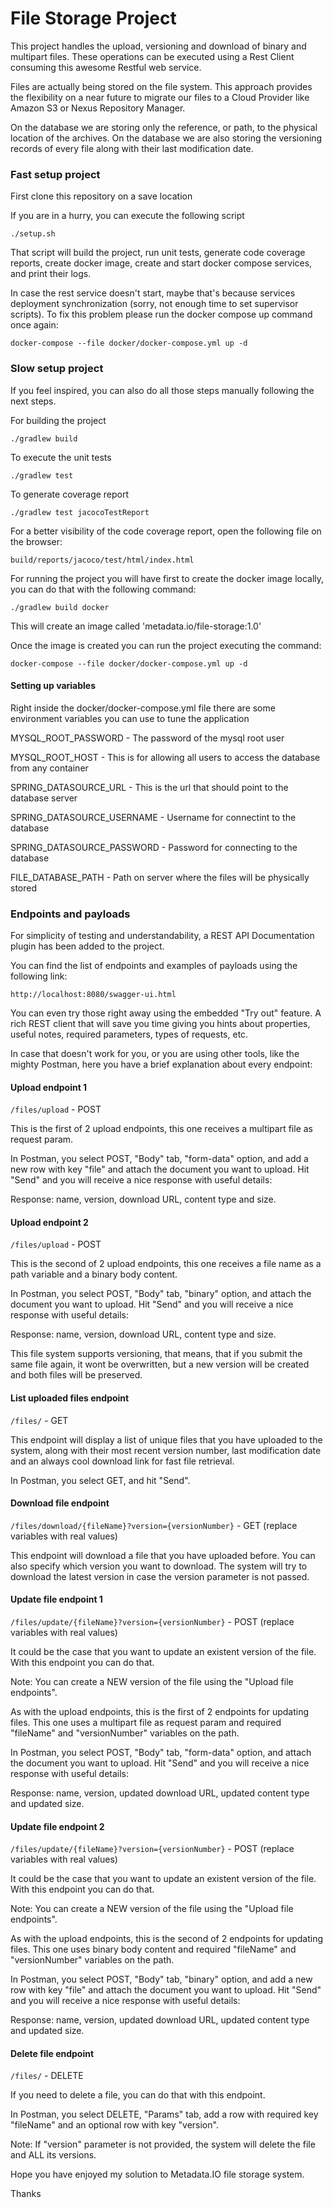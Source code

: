 # File Storage Project

This project handles the upload, versioning and download of binary and multipart files.
These operations can be executed using a Rest Client consuming this awesome Restful web service.

Files are actually being stored on the file system. This approach provides the flexibility on a near future
to migrate our files to a Cloud Provider like Amazon S3 or Nexus Repository Manager.

On the database we are storing only the reference, or path, to the physical location of the archives.
On the database we are also storing the versioning records of every file along with their last modification date.

### Fast setup project

First clone this repository on a save location

If you are in a hurry, you can execute the following script

`./setup.sh`

That script will build the project, run unit tests, generate code coverage reports, create docker image, create and start docker compose services, and print their logs.

In case the rest service doesn't start, maybe that's because services deployment synchronization (sorry, not enough time to set supervisor scripts).
To fix this problem please run the docker compose up command once again:

`docker-compose --file docker/docker-compose.yml up -d`

### Slow setup project

If you feel inspired, you can also do all those steps manually following the next steps.

For building the project

`./gradlew build`

To execute the unit tests

`./gradlew test`

To generate coverage report

`./gradlew test jacocoTestReport`

For a better visibility of the code coverage report, open the following file on the browser:

`build/reports/jacoco/test/html/index.html`

For running the project you will have first to create the docker image locally, you can do that with the following command:

`./gradlew build docker`

This will create an image called 'metadata.io/file-storage:1.0'

Once the image is created you can run the project executing the command:

`docker-compose --file docker/docker-compose.yml up -d`



#### Setting up variables

Right inside the docker/docker-compose.yml file there are some environment variables you can use to tune the application

MYSQL_ROOT_PASSWORD - The password of the mysql root user 

MYSQL_ROOT_HOST - This is for allowing all users to access the database from any container

SPRING_DATASOURCE_URL - This is the url that should point to the database server

SPRING_DATASOURCE_USERNAME - Username for connectint to the database

SPRING_DATASOURCE_PASSWORD - Password for connecting to the database

FILE_DATABASE_PATH - Path on server where the files will be physically stored



### Endpoints and payloads

For simplicity of testing and understandability, a REST API Documentation plugin has been added to the project.

You can find the list of endpoints and examples of payloads using the following link:

`http://localhost:8080/swagger-ui.html`

You can even try those right away using the embedded "Try out" feature. A rich REST client that will save you time 
giving you hints about properties, useful notes, required parameters, types of requests, etc.

In case that doesn't work for you, or you are using other tools, like the mighty Postman, 
here you have a brief explanation about every endpoint:

#### Upload endpoint 1

`/files/upload` - POST

This is the first of 2 upload endpoints, this one receives a multipart file as request param.

In Postman, you select POST, "Body" tab, "form-data" option, and add a new row with key "file"
and attach the document you want to upload. Hit "Send" and you will receive a nice response with useful details:

Response: name, version, download URL, content type and size.

#### Upload endpoint 2

`/files/upload` - POST

This is the second of 2 upload endpoints, this one receives a file name as a path variable and a binary body content.

In Postman, you select POST, "Body" tab, "binary" option, and attach 
the document you want to upload. Hit "Send" and you will receive a nice response with useful details:

Response: name, version, download URL, content type and size.

This file system supports versioning, that means, that if you submit the same file again, it wont be 
overwritten, but a new version will be created and both files will be preserved.

 
#### List uploaded files endpoint

`/files/` - GET

This endpoint will display a list of unique files that you have uploaded to the system, along
with their most recent version number, last modification date and an always cool download link for fast file
retrieval.

In Postman, you select GET, and hit "Send".

#### Download file endpoint

`/files/download/{fileName}?version={versionNumber}` - GET (replace variables with real values)

This endpoint will download a file that you have uploaded before. You can also specify which version you want to download.
The system will try to download the latest version in case the version parameter is not passed.

#### Update file endpoint 1

`/files/update/{fileName}?version={versionNumber}` - POST (replace variables with real values)

It could be the case that you want to update an existent version of the file. With this endpoint you 
can do that.

Note: You can create a NEW version of the file using the "Upload file endpoints".

As with the upload endpoints, this is the first of 2 endpoints for updating files. 
This one uses a multipart file as request param and required "fileName" and "versionNumber" variables on the path.

In Postman, you select POST, "Body" tab, "form-data" option, and attach 
the document you want to upload.
Hit "Send" and you will receive a nice response with useful details:

Response: name, version, updated download URL, updated content type and updated size.


#### Update file endpoint 2

`/files/update/{fileName}?version={versionNumber}` - POST (replace variables with real values)

It could be the case that you want to update an existent version of the file. With this endpoint you 
can do that.

Note: You can create a NEW version of the file using the "Upload file endpoints".

As with the upload endpoints, this is the second of 2 endpoints for updating files. 
This one uses binary body content and required "fileName" and "versionNumber" variables on the path.

In Postman, you select POST, "Body" tab, "binary" option, and add a new row with key "file" and attach 
the document you want to upload.
Hit "Send" and you will receive a nice response with useful details:

Response: name, version, updated download URL, updated content type and updated size.

#### Delete file endpoint

`/files/` - DELETE

If you need to delete a file, you can do that with this endpoint.

In Postman, you select DELETE, "Params" tab, add a row with required key "fileName" 
and an optional row with key "version". 

Note: If "version" parameter is not provided, the system will delete the file and ALL its versions.



Hope you have enjoyed my solution to Metadata.IO file storage system.

Thanks
















